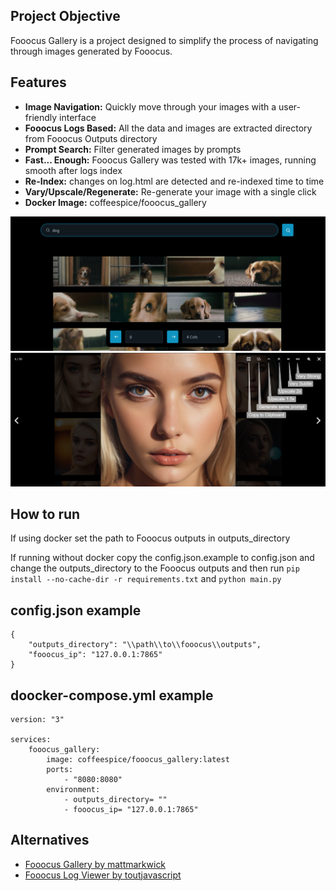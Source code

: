 ## Project Objective

Fooocus Gallery is a project designed to simplify the process of navigating through images generated by Fooocus.

## Features

- **Image Navigation:** Quickly move through your images with a user-friendly interface
- **Fooocus Logs Based:** All the data and images are extracted directory from Fooocus Outputs directory
- **Prompt Search:** Filter generated images by prompts
- **Fast... Enough:** Fooocus Gallery was tested with 17k+ images, running smooth after logs index
- **Re-Index:** changes on log.html are detected and re-indexed time to time
- **Vary/Upscale/Regenerate:** Re-generate your image with a single click
- **Docker Image:** coffeespice/fooocus_gallery

![Fooocus Gallery Search](/static/fooocusMain.png)
![Fooocus Gallery Actions](/static/fooocusImageExplained.png)

## How to run

If using docker set the path to Fooocus outputs in outputs_directory

If running without docker copy the config.json.example to config.json and change the outputs_directory to the Fooocus
outputs and then run ``pip install --no-cache-dir -r requirements.txt`` and ``python main.py``

## config.json example

```
{
    "outputs_directory": "\\path\\to\\fooocus\\outputs",
    "fooocus_ip": "127.0.0.1:7865"
}
```

## doocker-compose.yml example

```
version: "3"

services:
    fooocus_gallery:
        image: coffeespice/fooocus_gallery:latest
        ports:
            - "8080:8080"
        environment:
            - outputs_directory= ""
            - fooocus_ip= "127.0.0.1:7865"
```

## Alternatives

- [Fooocus Gallery by mattmarkwick](https://github.com/mattmarkwick/fooocus-gallery)
- [Fooocus Log Viewer by toutjavascript](https://github.com/toutjavascript/Fooocus-Log-Viewer)